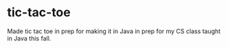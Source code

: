 # tic-tac-toe
Made tic tac toe in prep for making it in Java in prep for my CS class taught in Java this fall.
